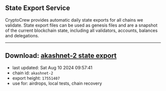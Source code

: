 ## State Export Service
CryptoCrew provides automatic daily state exports for all chains we validate. State export files can be used as genesis files and are a snapshot of the current blockchain state, including all validators, accounts, balances and delegations.

---
**Download: [akashnet-2 state export](https://dl-eu2.ccvalidators.com/SERVICE/akash/akashnet-2_export_17551407.json)**
---

- last updated: Sat Aug 10 2024 09:57:41
- chain id: `akashnet-2`
- export height: `17551407`
- use for: airdrops, local tests, chain recovery
